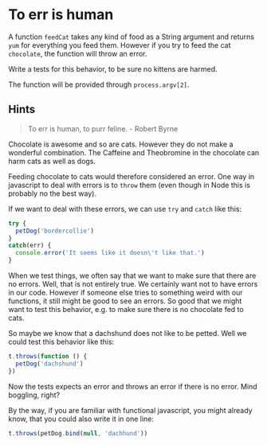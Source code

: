 # To err is human

A function `feedCat` takes any kind of food as a String argument and returns `yum`
for everything you feed them. However if you try to feed the cat `chocolate`, the
function will throw an error.

Write a tests for this behavior, to be sure no kittens are harmed.

The function will be provided through `process.argv[2]`.

## Hints

> To err is human, to purr feline. - Robert Byrne

Chocolate is awesome and so are cats. However they do not make a wonderful 
combination. The Caffeine and Theobromine in the chocolate can harm cats as well
as dogs. 

Feeding chocolate to cats would therefore considered an error. One way in javascript
to deal with errors is to `throw` them (even though in Node this is probably no the
best way). 

If we want to deal with these errors, we can use `try` and `catch` like this:

```js
try {
  petDog('bordercollie')
} 
catch(err) {
  console.error('It seems like it doesn\'t like that.')
}
```

When we test things, we often say that we want to make sure that there are no errors.
Well, that is not entirely true. We certainly want not to have errors in our code.
However if someone else tries to something weird with our functions, it still might
be good to see an errors. So good that we might want to test this behavior, e.g. 
to make sure there is no chocolate fed to cats.

So maybe we know that a dachshund does not like to be petted. Well we could test 
this behavior like this:

```js
t.throws(function () {
  petDog('dachshund')
})
```

Now the tests expects an error and throws an error if there is no error.
Mind boggling, right?

By the way, if you are familiar with functional javascript, you might already know, 
that you could also write it in one line:
```js
t.throws(petDog.bind(null, 'dachhund'))
```

